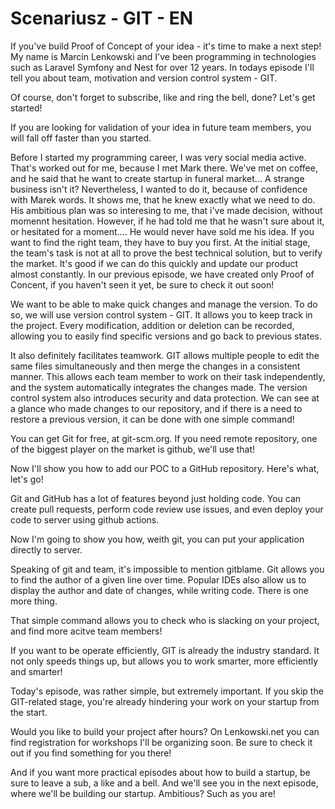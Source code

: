 # Scenariusz - GIT - EN

If you've build Proof of Concept of your idea - it's time to make a next step! My name is Marcin Lenkowski and I've been programming in technologies such as Laravel Symfony and Nest for over 12 years. In todays episode I'll tell you about team, motivation and version control system - GIT.

Of course, don't forget to subscribe, like and ring the bell, done? Let's get started!

If you are looking for validation of your idea in future team members, you will fall off faster than you started.

Before I started my programming career, I was very social media active. That's worked out for me, because I met Mark there. We've met on coffee, and he said that he want to create startup in funeral market... A strange business isn't it? Nevertheless, I wanted to do it, because of confidence with Marek words. It shows me, that he knew exactly what we need to do. His ambitious plan was so interesing to me, that i've made decision, without momennt hesitation. However, if he had told me that he wasn't sure about it, or hesitated for a moment.... He would never have sold me his idea. If you want to find the right team, they have to buy you first. At the initial stage, the team's task is not at all to prove the best technical solution, but to verify the market. It's good if we can do this quickly and update our product almost constantly. In our previous episode, we have created only Proof of Concent, if you haven't seen it yet, be sure to check it out soon!

We want to be able to make quick changes and manage the version. To do so, we will use version control system - GIT. It allows you to keep track in the project. Every modification, addition or deletion can be recorded, allowing you to easily find specific versions and go back to previous states.&#x20;

It also definitely facilitates teamwork. GIT allows multiple people to edit the same files simultaneously and then merge the changes in a consistent manner. This allows each team member to work on their task independently, and the system automatically integrates the changes made. The version control system also introduces security and data protection. We can see at a glance who made changes to our repository, and if there is a need to restore a previous version, it can be done with one simple command!

You can get Git for free, at git-scm.org. If you need remote repository, one of the biggest player on the market is github, we'll use that!

Now I'll show you how to add our POC to a GitHub repository. Here's what, let's go!

Git and GitHub has a lot of features beyond just holding code. You can create pull requests, perform code review use issues, and even deploy your code to server using github actions.

Now I'm going to show you how, weith git, you can put your application directly to server.&#x20;

Speaking of git and team, it's impossible to mention gitblame. Git allows you to find the author of a given line over time. Popular IDEs also allow us to display the author and date of changes, while writing code. There is one more thing.

That simple command allows you to check who is slacking on your project, and find more acitve team members!

If you want to be operate efficiently, GIT is already the industry standard. It not only speeds things up, but allows you to work smarter, more efficiently and smarter!

Today's episode, was rather simple, but extremely important. If you skip the GIT-related stage, you're already hindering your work on your startup from the start.

Would you like to build your project after hours? On Lenkowski.net you can find registration for workshops I'll be organizing soon. Be sure to check it out if you find something for you there!

And if you want more practical episodes about how to build a startup, be sure to leave a sub, a like and a bell. And we'll see you in the next episode, where we'll be building our startup. Ambitious? Such as you are!
